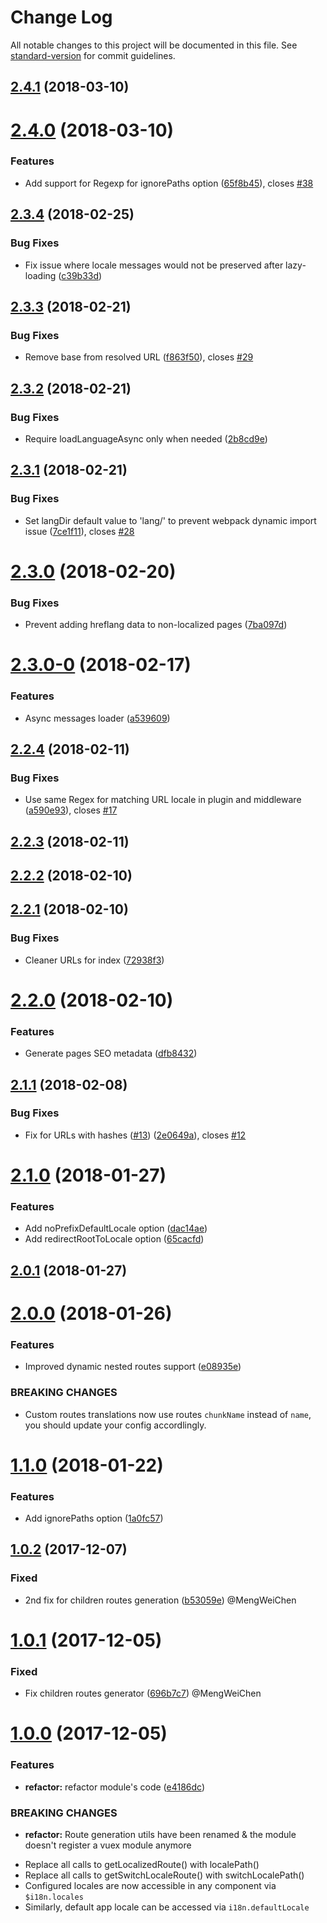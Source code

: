 # Change Log

All notable changes to this project will be documented in this file. See [standard-version](https://github.com/conventional-changelog/standard-version) for commit guidelines.

<a name="2.4.1"></a>
## [2.4.1](https://github.com/nuxt-community/nuxt-i18n/compare/v2.4.0...v2.4.1) (2018-03-10)



<a name="2.4.0"></a>
# [2.4.0](https://github.com/nuxt-community/nuxt-i18n/compare/v2.3.4...v2.4.0) (2018-03-10)


### Features

* Add support for Regexp for ignorePaths option ([65f8b45](https://github.com/nuxt-community/nuxt-i18n/commit/65f8b45)), closes [#38](https://github.com/nuxt-community/nuxt-i18n/issues/38)



<a name="2.3.4"></a>
## [2.3.4](https://github.com/nuxt-community/nuxt-i18n/compare/v2.3.3...v2.3.4) (2018-02-25)


### Bug Fixes

* Fix issue where locale messages would not be preserved after lazy-loading ([c39b33d](https://github.com/nuxt-community/nuxt-i18n/commit/c39b33d))



<a name="2.3.3"></a>
## [2.3.3](https://github.com/paulgv/nuxt-i18n/compare/v2.3.2...v2.3.3) (2018-02-21)


### Bug Fixes

* Remove base from resolved URL ([f863f50](https://github.com/paulgv/nuxt-i18n/commit/f863f50)), closes [#29](https://github.com/paulgv/nuxt-i18n/issues/29)



<a name="2.3.2"></a>
## [2.3.2](https://github.com/paulgv/nuxt-i18n/compare/v2.3.1...v2.3.2) (2018-02-21)


### Bug Fixes

* Require loadLanguageAsync only when needed ([2b8cd9e](https://github.com/paulgv/nuxt-i18n/commit/2b8cd9e))



<a name="2.3.1"></a>
## [2.3.1](https://github.com/paulgv/nuxt-i18n/compare/v2.3.0...v2.3.1) (2018-02-21)


### Bug Fixes

* Set langDir default value to 'lang/' to prevent webpack dynamic import issue ([7ce1f11](https://github.com/paulgv/nuxt-i18n/commit/7ce1f11)), closes [#28](https://github.com/paulgv/nuxt-i18n/issues/28)



<a name="2.3.0"></a>
# [2.3.0](https://github.com/paulgv/nuxt-i18n/compare/v2.3.0-0...v2.3.0) (2018-02-20)


### Bug Fixes

* Prevent adding hreflang data to non-localized pages ([7ba097d](https://github.com/paulgv/nuxt-i18n/commit/7ba097d))



<a name="2.3.0-0"></a>
# [2.3.0-0](https://github.com/paulgv/nuxt-i18n/compare/v2.2.4...v2.3.0-0) (2018-02-17)


### Features

* Async messages loader ([a539609](https://github.com/paulgv/nuxt-i18n/commit/a539609))



<a name="2.2.4"></a>
## [2.2.4](https://github.com/paulgv/nuxt-i18n/compare/v2.2.3...v2.2.4) (2018-02-11)


### Bug Fixes

* Use same Regex for matching URL locale in plugin and middleware ([a590e93](https://github.com/paulgv/nuxt-i18n/commit/a590e93)), closes [#17](https://github.com/paulgv/nuxt-i18n/issues/17)



<a name="2.2.3"></a>
## [2.2.3](https://github.com/paulgv/nuxt-i18n/compare/v2.2.2...v2.2.3) (2018-02-11)



<a name="2.2.2"></a>
## [2.2.2](https://github.com/paulgv/nuxt-i18n/compare/v2.2.1...v2.2.2) (2018-02-10)



<a name="2.2.1"></a>
## [2.2.1](https://github.com/paulgv/nuxt-i18n/compare/v2.2.0...v2.2.1) (2018-02-10)


### Bug Fixes

* Cleaner URLs for index ([72938f3](https://github.com/paulgv/nuxt-i18n/commit/72938f3))



<a name="2.2.0"></a>
# [2.2.0](https://github.com/paulgv/nuxt-i18n/compare/v2.1.1...v2.2.0) (2018-02-10)


### Features

* Generate pages SEO metadata ([dfb8432](https://github.com/paulgv/nuxt-i18n/commit/dfb8432))



<a name="2.1.1"></a>
## [2.1.1](https://github.com/paulgv/nuxt-i18n/compare/v2.1.0...v2.1.1) (2018-02-08)


### Bug Fixes

* Fix for URLs with hashes ([#13](https://github.com/paulgv/nuxt-i18n/issues/13)) ([2e0649a](https://github.com/paulgv/nuxt-i18n/commit/2e0649a)), closes [#12](https://github.com/paulgv/nuxt-i18n/issues/12)



<a name="2.1.0"></a>
# [2.1.0](https://github.com/paulgv/nuxt-i18n/compare/v2.0.1...v2.1.0) (2018-01-27)


### Features

* Add noPrefixDefaultLocale option ([dac14ae](https://github.com/paulgv/nuxt-i18n/commit/dac14ae))
* Add redirectRootToLocale option ([65cacfd](https://github.com/paulgv/nuxt-i18n/commit/65cacfd))



<a name="2.0.1"></a>
## [2.0.1](https://github.com/paulgv/nuxt-i18n/compare/v2.0.0...v2.0.1) (2018-01-27)



<a name="2.0.0"></a>
# [2.0.0](https://github.com/paulgv/nuxt-i18n/compare/v1.1.0...v2.0.0) (2018-01-26)


### Features

* Improved dynamic nested routes support ([e08935e](https://github.com/paulgv/nuxt-i18n/commit/e08935e))

### BREAKING CHANGES

* Custom routes translations now use routes `chunkName` instead of `name`, you should update your config accordlingly.

<a name="1.1.0"></a>
# [1.1.0](https://github.com/paulgv/nuxt-i18n/compare/v1.0.2...v1.1.0) (2018-01-22)


### Features

* Add ignorePaths option ([1a0fc57](https://github.com/paulgv/nuxt-i18n/commit/1a0fc57))



<a name="1.0.2"></a>
## [1.0.2](https://github.com/paulgv/nuxt-i18n/compare/v1.0.1...v1.0.2) (2017-12-07)

### Fixed
- 2nd fix for children routes generation ([b53059e](https://github.com/paulgv/nuxt-i18n/commit/b53059e)) @MengWeiChen

<a name="1.0.1"></a>
# [1.0.1](https://github.com/paulgv/nuxt-i18n/compare/v1.0.0...v1.0.1) (2017-12-05)

### Fixed
- Fix children routes generator ([696b7c7](https://github.com/paulgv/nuxt-i18n/commit/696b7c7)) @MengWeiChen



<a name="1.0.0"></a>
# [1.0.0](https://github.com/paulgv/nuxt-i18n/compare/v0.1.0...v1.0.0) (2017-12-05)


### Features

* **refactor:** refactor module's code ([e4186dc](https://github.com/paulgv/nuxt-i18n/commit/e4186dc))


### BREAKING CHANGES

* **refactor:** Route generation utils have been renamed & the module doesn't register a vuex module anymore

- Replace all calls to getLocalizedRoute() with localePath()
- Replace all calls to getSwitchLocaleRoute() with switchLocalePath()
- Configured locales are now accessible in any component via `$i18n.locales`
- Similarly, default app locale can be accessed via `i18n.defaultLocale`
